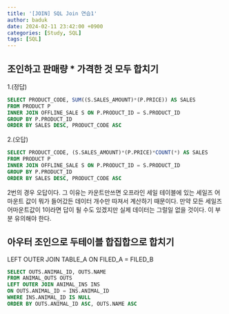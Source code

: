 ```yaml
---
title: '[JOIN] SQL Join 연습1'
author: baduk
date: 2024-02-11 23:42:00 +0900
categories: [Study, SQL]
tags: [SQL]
---
```


## 조인하고 판매량 * 가격한 것 모두 합치기

1.(정답)
```sql
SELECT PRODUCT_CODE, SUM((S.SALES_AMOUNT)*(P.PRICE)) AS SALES
FROM PRODUCT P
INNER JOIN OFFLINE_SALE S ON P.PRODUCT_ID = S.PRODUCT_ID
GROUP BY P.PRODUCT_ID
ORDER BY SALES DESC, PRODUCT_CODE ASC
```

2.(오답)
```sql
SELECT PRODUCT_CODE, (S.SALES_AMOUNT)*(P.PRICE)*COUNT(*) AS SALES
FROM PRODUCT P
INNER JOIN OFFLINE_SALE S ON P.PRODUCT_ID = S.PRODUCT_ID
GROUP BY P.PRODUCT_ID
ORDER BY SALES DESC, PRODUCT_CODE ASC
```

2번의 경우 오답이다. 그 이유는 카운트만쓰면 오프라인 세일 테이블에 있는 세일즈 어마운트 값이 뭐가 들어갔든 데이터 개수만 따져서 계산하기 때문이다. 만약 모든 세일즈 어마운트값이 1이라면 답이 될 수도 있겠지만 실제 데이터는 그럴일 없을 것이다. 이 부분 유의해야 한다.

## 아우터 조인으로 두테이블 합집합으로 합치기
LEFT OUTER JOIN TABLE_A ON FILED_A = FILED_B
```sql
SELECT OUTS.ANIMAL_ID, OUTS.NAME
FROM ANIMAL_OUTS OUTS
LEFT OUTER JOIN ANIMAL_INS INS
ON OUTS.ANIMAL_ID = INS.ANIMAL_ID
WHERE INS.ANIMAL_ID IS NULL
ORDER BY OUTS.ANIMAL_ID ASC, OUTS.NAME ASC
```